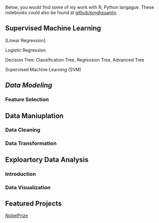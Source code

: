Below, you would find some of my work with R, Python langague. These notebooks could also be found at [github/pinghsuanlin](https://github.com/Pinghsuanlin/).
## **Supervised Machine Learning**

[Linear Regression]

Logistic Regression

Decision Tree: Classification Tree, Regression Tree, Advanced Tree

Supervised Machine Learning (SVM)



## **_Data Modeling_**

### Feature Selection


## **Data Maniuplation**

### Data Cleaning

### Data Transformation

## **Exploartory Data Analysis**

### Introduction
### Data Visualization

## Featured Projects
[NobelPrize](NobelPrize\NobelPrize.md)